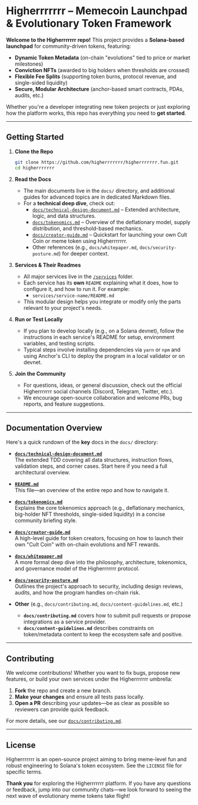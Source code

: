 # Higherrrrrrr – Memecoin Launchpad & Evolutionary Token Framework

**Welcome to the Higherrrrrrr repo!** This project provides a **Solana-based launchpad** for community-driven tokens, featuring:

- **Dynamic Token Metadata** (on-chain "evolutions" tied to price or market milestones)  
- **Conviction NFTs** (awarded to big holders when thresholds are crossed)  
- **Flexible Fee Splits** (supporting token burns, protocol revenue, and single-sided liquidity)  
- **Secure, Modular Architecture** (anchor-based smart contracts, PDAs, audits, etc.)

Whether you're a developer integrating new token projects or just exploring how the platform works, this repo has everything you need to **get started**.

---

## Getting Started

1. **Clone the Repo**  
   ```bash
   git clone https://github.com/higherrrrrrr/higherrrrrrr.fun.git
   cd higherrrrrrr
   ```
   
2. **Read the Docs**  
   - The main documents live in the `docs/` directory, and additional guides for advanced topics are in dedicated Markdown files.  
   - For a **technical deep dive**, check out:  
     - [`docs/technical-design-document.md`](./docs/technical-design-document.md) – Extended architecture, logic, and data structures.  
     - [`docs/tokenomics.md`](./docs/tokenomics.md) – Overview of the deflationary model, supply distribution, and threshold-based mechanics.  
     - [`docs/creator-guide.md`](./docs/creator-guide.md) – Quickstart for launching your own Cult Coin or meme token using Higherrrrrrr.  
     - Other references (e.g., `docs/whitepaper.md`, `docs/security-posture.md`) for deeper context.  

3. **Services & Their Readmes**  
   - All major services live in the [`/services`](./services) folder.  
   - Each service has its **own** `README` explaining what it does, how to configure it, and how to run it. For example:  
     - `services/service-name/README.md`  
   - This modular design helps you integrate or modify only the parts relevant to your project's needs.

4. **Run or Test Locally**  
   - If you plan to develop locally (e.g., on a Solana devnet), follow the instructions in each service's README for setup, environment variables, and testing scripts.  
   - Typical steps involve installing dependencies via `yarn` or `npm` and using Anchor's CLI to deploy the program in a local validator or on devnet.

5. **Join the Community**  
   - For questions, ideas, or general discussion, check out the official Higherrrrrrr social channels (Discord, Telegram, Twitter, etc.).  
   - We encourage open-source collaboration and welcome PRs, bug reports, and feature suggestions.

---

## Documentation Overview

Here's a quick rundown of the **key** docs in the `docs/` directory:

- **[`docs/technical-design-document.md`](./docs/technical-design-document.md)**  
  The extended TDD covering all data structures, instruction flows, validation steps, and corner cases. Start here if you need a full architectural overview.

- **[`README.md`](./README.md)**  
  This file—an overview of the entire repo and how to navigate it.

- **[`docs/tokenomics.md`](./docs/tokenomics.md)**  
  Explains the core tokenomics approach (e.g., deflationary mechanics, big-holder NFT thresholds, single-sided liquidity) in a concise community briefing style.

- **[`docs/creator-guide.md`](./docs/creator-guide.md)**  
  A high-level guide for token creators, focusing on how to launch their own "Cult Coin" with on-chain evolutions and NFT rewards.

- **[`docs/whitepaper.md`](./docs/whitepaper.md)**  
  A more formal deep dive into the philosophy, architecture, tokenomics, and governance model of the Higherrrrrrr protocol.

- **[`docs/security-posture.md`](./docs/security-posture.md)**  
  Outlines the project's approach to security, including design reviews, audits, and how the program handles on-chain risk.

- **Other** (e.g., `docs/contributing.md`, `docs/content-guidelines.md`, etc.)  
  - **`docs/contributing.md`** covers how to submit pull requests or propose integrations as a service provider.  
  - **`docs/content-guidelines.md`** describes constraints on token/metadata content to keep the ecosystem safe and positive.

---

## Contributing

We welcome contributions! Whether you want to fix bugs, propose new features, or build your own services under the Higherrrrrrr umbrella:

1. **Fork** the repo and create a new branch.  
2. **Make your changes** and ensure all tests pass locally.  
3. **Open a PR** describing your updates—be as clear as possible so reviewers can provide quick feedback.

For more details, see our [`docs/contributing.md`](./docs/contributing.md).

---

## License

Higherrrrrrr is an open-source project aiming to bring meme-level fun and robust engineering to Solana's token ecosystem. See the `LICENSE` file for specific terms.

**Thank you** for exploring the Higherrrrrrr platform. If you have any questions or feedback, jump into our community chats—we look forward to seeing the next wave of evolutionary meme tokens take flight!